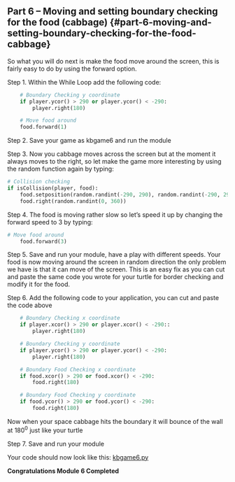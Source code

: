 ## Part 6 – Moving and setting boundary checking for the food (cabbage) {#part-6-moving-and-setting-boundary-checking-for-the-food-cabbage}

So what you will do next is make the food move around the screen, this is fairly easy to do by using the forward option.

Step 1.  Within the While Loop add the following code:
```python
    # Boundary Checking y coordinate
    if player.ycor() > 290 or player.ycor() < -290:
        player.right(180)

    # Move food around
    food.forward(1)
```

Step 2.  Save your game as kbgame6 and run the module

Step 3.  Now you cabbage moves across the screen but at the moment it always moves to the right, so let make the game more interesting by using the random function again by typing:
```python
# Collision checking
if isCollision(player, food):
    food.setposition(random.randint(-290, 290), random.randint(-290, 290))
    food.right(random.randint(0, 360))
```

Step 4.  The food is moving rather slow so let’s speed it up by changing the forward speed to 3 by typing:
```python
# Move food around
    food.forward(3)
```

Step 5.  Save and run your module, have a play with different speeds. Your food is now moving around the screen in random direction the only problem we have is that it can move of the screen. This is an easy fix as you can cut and paste the same code you wrote for your turtle for border checking and modify it for the food.

Step 6.  Add the following code to your application, you can cut and paste the code above
```python
    # Boundary Checking x coordinate
    if player.xcor() > 290 or player.xcor() < -290::
        player.right(180)

    # Boundary Checking y coordinate
    if player.ycor() > 290 or player.ycor() < -290:
        player.right(180)

    # Boundary Food Checking x coordinate
    if food.xcor() > 290 or food.xcor() < -290:
        food.right(180)

    # Boundary Food Checking y coordinate
    if food.ycor() > 290 or food.ycor() < -290:
        food.right(180) 
```
Now when your space cabbage hits the boundary it will bounce of the wall at 180<sup>0</sup> just like your turtle

Step 7.  Save and run your module

Your code should now look like this: [kbgame6.py](/src/kbgame6.py)

**Congratulations Module 6 Completed**